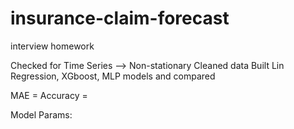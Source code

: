 # insurance-claim-forecast
interview homework 

Checked for Time Series --> Non-stationary
Cleaned data
Built Lin Regression, XGboost, MLP models and compared

MAE = 
Accuracy =

Model Params:



